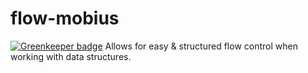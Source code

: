 # flow-mobius

[![Greenkeeper badge](https://badges.greenkeeper.io/daviemakz/flow-mobius.svg)](https://greenkeeper.io/)
Allows for easy &amp; structured flow control when working with data structures.
